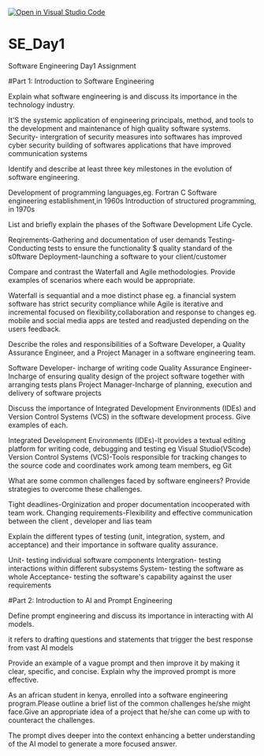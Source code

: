 [![Open in Visual Studio Code](https://classroom.github.com/assets/open-in-vscode-2e0aaae1b6195c2367325f4f02e2d04e9abb55f0b24a779b69b11b9e10269abc.svg)](https://classroom.github.com/online_ide?assignment_repo_id=15571420&assignment_repo_type=AssignmentRepo)
# SE_Day1
Software Engineering Day1 Assignment

#Part 1: Introduction to Software Engineering

Explain what software engineering is and discuss its importance in the technology industry.

It'S the systemic application of engineering principals, method, and tools to the development and maintenance of high quality software systems.
Security- intergration of security measures into softwares has improved cyber security
building of softwares applications that have improved communication systems

Identify and describe at least three key milestones in the evolution of software engineering.

Development of programming languages,eg. Fortran C
Software engineering establishment,in 1960s
Introduction of structured programming, in 1970s

List and briefly explain the phases of the Software Development Life Cycle.

Reqirements-Gathering and documentation of user demands
Testing-Conducting tests to ensure the functionality $ quality standard of the s0ftware
Deployment-launching a software to your client/customer

Compare and contrast the Waterfall and Agile methodologies. Provide examples of scenarios where each would be appropriate.

Waterfall is sequantial and a moe distinct phase eg. a financial system software has strict security compliance while Agile is iterative and incremental focused on flexibility,collaboration and response to changes eg. mobile and social media apps are tested and readjusted depending on the users feedback.


Describe the roles and responsibilities of a Software Developer, a Quality Assurance Engineer, and a Project Manager in a software engineering team.

Software Developer- incharge of writing code
Quality Assurance Engineer-Incharge of ensuring quality design of the project software together with arranging tests plans
Project Manager-Incharge of planning, execution and delivery of software projects

Discuss the importance of Integrated Development Environments (IDEs) and Version Control Systems (VCS) in the software development process. Give examples of each.

Integrated Development Environments (IDEs)-It provides a textual editing platform for writing code, debugging and testing eg Visual Studio(VScode)
Version Control Systems (VCS)-Tools responsible for tracking changes to the source code and coordinates work among team members, eg Git

What are some common challenges faced by software engineers? Provide strategies to overcome these challenges.

Tight deadlines-Orginization and proper documentation incooperated with team work.
Changing requirements-Flexibility and effective communication between the client , developer and lias team

Explain the different types of testing (unit, integration, system, and acceptance) and their importance in software quality assurance.

Unit- testing individual software components
Intergration- testing interactions within different subsystems
System- testing the software as whole
Acceptance- testing the software's capability against the user requirements

#Part 2: Introduction to AI and Prompt Engineering


Define prompt engineering and discuss its importance in interacting with AI models.

it refers to drafting questions and statements that trigger the best response from vast AI models

Provide an example of a vague prompt and then improve it by making it clear, specific, and concise. Explain why the improved prompt is more effective.

As an african student in kenya, enrolled into a software engineering program.Please outline a brief list of the common challenges he/she might face.Give an appropriate idea of a project that he/she can come up with to counteract the challenges.

The prompt dives deeper into the context enhancing a better understanding of the AI model to generate a more focused answer.
